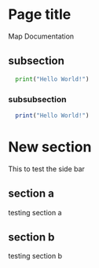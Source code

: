 # Page title

Map Documentation

## subsection
``` python
  print("Hello World!")
```
### subsubsection
``` R
  print("Hello World!")
```

# New section
This to test the side bar

## section a
testing section a

## section b
testing section b
